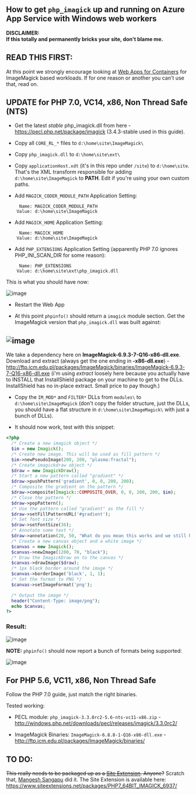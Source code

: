 How to get `php_imagick` up and running on Azure App Service with Windows web workers
-------------------------------------------------------------------------------------

**DISCLAIMER:<br>
If this totally and permanently bricks your site, don't blame me.**

## READ THIS FIRST:
At this point we strongly encourage looking at [Web Apps for Containers](https://azure.microsoft.com/en-us/services/app-service/containers/) for ImageMagick based workloads. If for one reason or another you can't use that, read on.

## UPDATE for PHP 7.0, VC14, x86, Non Thread Safe (NTS)

* Get the latest *stable* php_imagick.dll from here - https://pecl.php.net/package/imagick (3.4.3-stable used in this guide).

* Copy all `CORE_RL_*` files to `d:\home\site\ImageMagick\`

* Copy `php_imagick.dll` to `d:\home\site\ext\`

* Copy `applicationHost.xdt` (it's in this repo under `/site`) to `d:\home\site`. That's the XML transform responsible for adding `d:\home\site\ImageMagick` to **PATH**. Edit if you're using your own custom paths.

* Add `MAGICK_CODER_MODULE_PATH` Application Setting:
```
     Name: MAGICK_CODER_MODULE_PATH
    Value: d:\home\site\ImageMagick
```

* Add `MAGICK_HOME` Application Setting:
```
     Name: MAGICK_HOME
    Value: d:\home\site\ImageMagick
```

* Add `PHP_EXTENSIONS` Application Setting (apparently PHP 7.0 ignores PHP_INI_SCAN_DIR for some reason):
```    
     Name: PHP_EXTENSIONS
    Value: d:\home\site\ext\php_imagick.dll
```

This is what you should have now:

![image](https://cloud.githubusercontent.com/assets/6472374/25129762/20026b0e-2448-11e7-862a-441c47c7a558.png)

* Restart the Web App

* At this point `phpinfo()` should return a `imagick` module section. Get the ImageMagick version that `php_imagick.dll` was built against:

## ![image](https://cloud.githubusercontent.com/assets/6472374/25127940/802a8956-2440-11e7-9b68-60e7e678a49b.png)

We take a dependency here on **ImageMagick-6.9.3-7-Q16-x86-dll.exe**.
Download and extract (always get the one ending in **-x86-dll.exe**) - http://ftp.icm.edu.pl/packages/ImageMagick/binaries/ImageMagick-6.9.3-7-Q16-x86-dll.exe (i'm using _extract_ loosely here because you actually have to INSTALL that InstallShield package on your machine to get to the DLLs. InstallShield has no in-place extract. Small price to pay though.)

* Copy the `IM_MOD*` and `FILTER*` DLLs from `modules\` to `d:\home\site\ImageMagick` (don't copy the folder structure, just the DLLs, you should have a flat structure in `d:\home\site\ImageMagick\` with just a bunch of DLLs).

* It should now work, test with this snippet:

```php
<?php
  /* Create a new imagick object */
  $im = new Imagick();
  /* Create new image. This will be used as fill pattern */
  $im->newPseudoImage(200, 200, "plasma:fractal");
  /* Create imagickdraw object */
  $draw = new ImagickDraw();
  /* Start a new pattern called "gradient" */
  $draw->pushPattern('gradient', 0, 0, 200, 200);
  /* Composite the gradient on the pattern */
  $draw->composite(Imagick::COMPOSITE_OVER, 0, 0, 200, 200, $im);
  /* Close the pattern */
  $draw->popPattern();
  /* Use the pattern called "gradient" as the fill */
  $draw->setFillPatternURL('#gradient');
  /* Set font size */
  $draw->setFontSize(36);
  /* Annotate some text */
  $draw->annotation(20, 50, "What do you mean this works and we still have daylight left???!!?");
  /* Create a new canvas object and a white image */
  $canvas = new Imagick();
  $canvas->newImage(1200, 70, "black");
  /* Draw the ImagickDraw on to the canvas */
  $canvas->drawImage($draw);
  /* 1px black border around the image */
  $canvas->borderImage('black', 1, 1);
  /* Set the format to PNG */
  $canvas->setImageFormat('png');

  /* Output the image */
  header("Content-Type: image/png");
  echo $canvas;
?>
```

### Result:

![image](https://cloud.githubusercontent.com/assets/6472374/25145036/95ec7b7c-2478-11e7-818c-6bebfd391e03.png)

**NOTE:** `phpinfo()` should now report a bunch of formats being supported:

![image](https://cloud.githubusercontent.com/assets/6472374/25130247/2de1f102-244a-11e7-8e87-800f950ab5a5.png)


## For PHP 5.6, VC11, x86, Non Thread Safe

Follow the PHP 7.0 guide, just match the right binaries.

Tested working:

- PECL module: `php_imagick-3.3.0rc2-5.6-nts-vc11-x86.zip` - http://windows.php.net/downloads/pecl/releases/imagick/3.3.0rc2/

- ImageMagick Binaries: `ImageMagick-6.8.8-1-Q16-x86-dll.exe` - http://ftp.icm.edu.pl/packages/ImageMagick/binaries/

## TO DO:
~~This really needs to be packaged up as a [Site Extension](https://www.siteextensions.net/packages). Anyone?~~
Scratch that, [Mangesh Sangapu](https://blogs.msdn.microsoft.com/azureossds/2015/12/07/php-imagemagick-on-azure-web-apps/) did it. The Site Extension is available here: https://www.siteextensions.net/packages/PHP7_64BIT_IMAGICK_6937/
